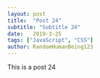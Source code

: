 ```yaml
---
layout: post
title:  "Post 24"
subtitle: "Subtitle 24"
date:   2019-3-25
tags: ["JavaScript", "CSS"]
author: RandomHumanBeing123
---
```

This is a post 24
